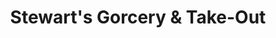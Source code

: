 ---
title: "Stewart's Gorcery & Take-Out"
url: /jonesport/stewarts-gorcery-and-take-out/
shop: convenience
---